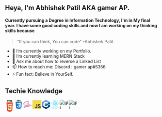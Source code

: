 



## Heya, I'm Abhishek Patil AKA gamer AP. 
#### Currently pursuing a Degree in Information Technology, I'm in My final year. I have some good coding skills and now I am working on my thinking skills because 
>"If you can think, You can code" -Abhishek Patil.

 - 🔭 I’m currently working on my Portfolio.
- 🌱 I’m currently learning MERN Stack
 - 💬 Ask me about how to reverse a Linked List
 - 📫 How to reach me: Discord : gamer ap#5356
- ⚡ Fun fact: Believe in YourSelf.

## Techie Knowledge

   <div style="display: flex">
   <img align="center" src="https://raw.githubusercontent.com/devicons/devicon/master/icons/html5/html5-original-wordmark.svg" alt="html5" width="30" height="40"/> 
   <img align="center" src="https://raw.githubusercontent.com/devicons/devicon/master/icons/css3/css3-original-wordmark.svg" alt="css3" width="30" height="30"/> 
   <img align="center" src="https://raw.githubusercontent.com/devicons/devicon/master/icons/sass/sass-original.svg" alt="sass" width="30" height="30"/> 
   <img align="center" src="https://raw.githubusercontent.com/devicons/devicon/master/icons/javascript/javascript-original.svg" alt="javascript" width="30" height="30"/>
   <img align="center" src="https://raw.githubusercontent.com/devicons/devicon/master/icons/cplusplus/cplusplus-original.svg" alt="cplusplus" width="30" height="30"/>
   <img align="center" src="https://raw.githubusercontent.com/devicons/devicon/master/icons/react/react-original-wordmark.svg" alt="react" width="30" height="30"/> 
   <img align="center" src="https://www.vectorlogo.zone/logos/git-scm/git-scm-icon.svg" alt="git" width="30" height="30"/> 
   <img align="center" src="https://cdn.worldvectorlogo.com/logos/figma-1.svg" alt="git" width="30" height="30"/> 
   </div>
  
 
  
 
